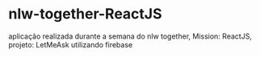 # nlw-together-ReactJS
aplicação realizada durante a semana do nlw together, Mission: ReactJS, projeto: LetMeAsk utilizando firebase 
